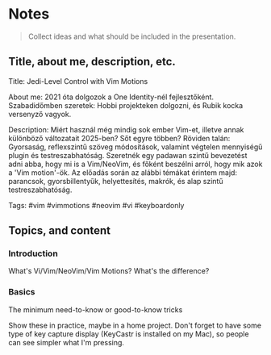 # Notes

> Collect ideas and what should be included in the presentation.

## Title, about me, description, etc.

Title: Jedi-Level Control with Vim Motions

About me: 2021 óta dolgozok a One Identity-nél fejlesztőként. Szabadidőmben szeretek: Hobbi projekteken dolgozni, és Rubik kocka versenyző vagyok.

Description: Miért használ még mindig sok ember Vim-et, illetve annak különböző változatait 2025-ben? Sőt egyre többen? Röviden talán: Gyorsaság, reflexszintű szöveg módosítások, valamint végtelen mennyiségű plugin és testreszabhatóság. Szeretnék egy padawan szintű bevezetést adni abba, hogy mi is a Vim/NeoVim, és főként beszélni arról, hogy mik azok a 'Vim motion'-ök. Az előadás során az alábbi témákat érintem majd: parancsok, gyorsbillentyűk, helyettesítés, makrók, és alap szintű testreszabhatóság.

Tags: #vim #vimmotions #neovim #vi #keyboardonly

## Topics, and content

### Introduction

What's Vi/Vim/NeoVim/Vim Motions? What's the difference?

### Basics

The minimum need-to-know or good-to-know tricks

Show these in practice, maybe in a home project. Don't forget to have some type of key capture display (KeyCastr is installed on my Mac), so people can see simpler what I'm pressing.
